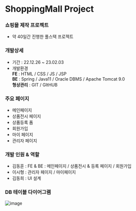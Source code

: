 # ShoppingMall Project
### 쇼핑몰 제작 프로젝트
- 약 40일간 진행한 풀스택 프로젝트

### 개발상세
- 기간 : 22.12.26 ~ 23.02.03
- 개발환경  
  **FE** : HTML / CSS / JS / JSP  
  **BE** : Spring / Java11 / Oracle DBMS / Apache Tomcat 9.0  
  **형상관리** : GIT / GItHUB

### 주요 페이지
- 메인페이지
- 상품전시 페이지
- 상품등록 폼
- 회원가입
- 마이 페이지
- 관리자 페이지

### 개발 인원 & 역할
* 김동훈 : 
 FE & BE : 메인페이지 / 상품전시 & 등록 페이지 / 회원가입
* 이시형 : 
관리자 페이지 / 마이페이지
* 김동희 : UI 설계


### DB 테이블 다이어그램
![image](https://github.com/kdhProg/ezenProject/assets/102240922/f25306bc-9f8a-4927-9613-1332c5e90d1f)
